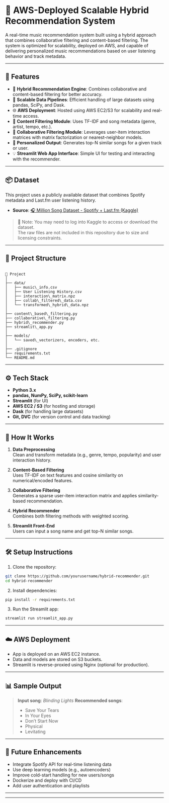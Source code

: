 # 🎵 AWS-Deployed Scalable Hybrid Recommendation System

A real-time music recommendation system built using a hybrid approach that combines collaborative filtering and content-based filtering. The system is optimized for scalability, deployed on AWS, and capable of delivering personalized music recommendations based on user listening behavior and track metadata.

---

## 🚀 Features

- 🔄 **Hybrid Recommendation Engine**: Combines collaborative and content-based filtering for better accuracy.
- 💾 **Scalable Data Pipelines**: Efficient handling of large datasets using pandas, SciPy, and Dask.
- 🌐 **AWS Deployment**: Hosted using AWS EC2/S3 for scalability and real-time access.
- 🎯 **Content Filtering Module**: Uses TF-IDF and song metadata (genre, artist, tempo, etc.).
- 👥 **Collaborative Filtering Module**: Leverages user-item interaction matrices with matrix factorization or nearest-neighbor models.
- 🧠 **Personalized Output**: Generates top-N similar songs for a given track or user.
- 💡 **Streamlit Web App Interface**: Simple UI for testing and interacting with the recommender.

---

## 📦 Dataset

This project uses a publicly available dataset that combines Spotify metadata and Last.fm user listening history.

- **Source**: [🎧 Million Song Dataset - Spotify + Last.fm (Kaggle)](https://www.kaggle.com/datasets/undefinenull/million-song-dataset-spotify-lastfm)

> 🔑 Note: You may need to log into Kaggle to access or download the dataset.  
> The raw files are not included in this repository due to size and licensing constraints.

---

## 📁 Project Structure

```

📂 Project
│
├── data/
│   ├── music\_info.csv
│   ├── User Listening History.csv
│   ├── interaction\_matrix.npz
│   ├── collab\_filtered\_data.csv
│   └── transformed\_hybrid\_data.npz
│
├── content\_based\_filtering.py
├── collaborative\_filtering.py
├── hybrid\_recommender.py
├── streamlit\_app.py
│
├── models/
│   └── saved\_vectorizers, encoders, etc.
│
├── .gitignore
├── requirements.txt
└── README.md

````

---

## ⚙️ Tech Stack

- **Python 3.x**
- **pandas, NumPy, SciPy, scikit-learn**
- **Streamlit** (for UI)
- **AWS EC2 / S3** (for hosting and storage)
- **Dask** (for handling large datasets)
- **Git, DVC** (for version control and data tracking)

---

## 🧠 How It Works

1. **Data Preprocessing**  
   Clean and transform metadata (e.g., genre, tempo, popularity) and user interaction history.

2. **Content-Based Filtering**  
   Uses TF-IDF on text features and cosine similarity on numerical/encoded features.

3. **Collaborative Filtering**  
   Generates a sparse user-item interaction matrix and applies similarity-based recommendation.

4. **Hybrid Recommender**  
   Combines both filtering methods with weighted scoring.

5. **Streamlit Front-End**  
   Users can input a song name and get top-N similar songs.

---

## 🛠️ Setup Instructions

1. Clone the repository:
```bash
git clone https://github.com/yourusername/hybrid-recommender.git
cd hybrid-recommender
````

2. Install dependencies:

```bash
pip install -r requirements.txt
```

3. Run the Streamlit app:

```bash
streamlit run streamlit_app.py
```

---

## ☁️ AWS Deployment

* App is deployed on an AWS EC2 instance.
* Data and models are stored on S3 buckets.
* Streamlit is reverse-proxied using Nginx (optional for production).

---

## 📊 Sample Output

> **Input song**: *Blinding Lights*
> **Recommended songs**:
>
> * Save Your Tears
> * In Your Eyes
> * Don’t Start Now
> * Physical
> * Levitating

---

## 🧪 Future Enhancements

* Integrate Spotify API for real-time listening data
* Use deep learning models (e.g., autoencoders)
* Improve cold-start handling for new users/songs
* Dockerize and deploy with CI/CD
* Add user authentication and playlists

---


---


